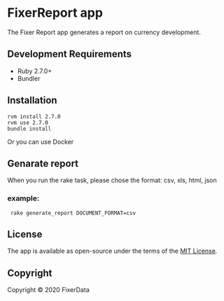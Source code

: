 # FixerReport app 

The Fixer Report app generates a report on currency development.

## Development Requirements

  * Ruby 2.7.0+
  * Bundler

## Installation

```
rvm install 2.7.0
rvm use 2.7.0
bundle install
```

Or you can use Docker

## Genarate report

When you run the rake task, please chose the format: csv, xls, html, json

### example: 

` rake generate_report DOCUMENT_FORMAT=csv`

## License

The app is available as open-source under the terms of the [MIT License](http://opensource.org/licenses/MIT).

## Copyright

Copyright © 2020 FixerData

